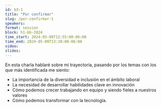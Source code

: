 ```yaml
---
id: b3-1
title: "Por confirmar"
slug: /por-confirmar-1
speakers:
format: session
block: h1-bb-2024
time_start: 2024-05-09T12:55:00-06:00
time_end: 2024-05-09T13:30:00-06:00
video:
slides:
---
```


En esta charla hablaré sobre mi trayectoria, pasando por los temas con los que más identificada me siento:
- La importancia de la diversidad e inclusión en el ámbito laboral
- La necesidad de desarrollar habilidades clave en innovación
- Cómo podemos crecer trabajando en equipo y siendo fieles a nuestros valores 
- Cómo podemos transformar con la tecnología.
